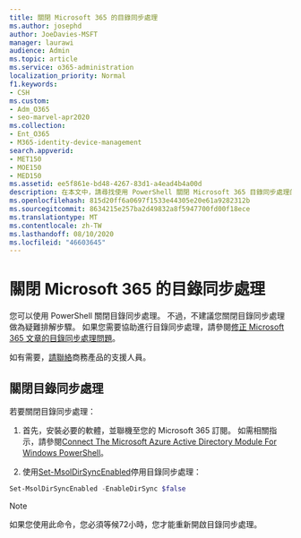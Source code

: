```yaml
---
title: 關閉 Microsoft 365 的目錄同步處理
ms.author: josephd
author: JoeDavies-MSFT
manager: laurawi
audience: Admin
ms.topic: article
ms.service: o365-administration
localization_priority: Normal
f1.keywords:
- CSH
ms.custom:
- Adm_O365
- seo-marvel-apr2020
ms.collection:
- Ent_O365
- M365-identity-device-management
search.appverid:
- MET150
- MOE150
- MED150
ms.assetid: ee5f861e-bd48-4267-83d1-a4ead4b4a00d
description: 在本文中，請尋找使用 PowerShell 關閉 Microsoft 365 目錄同步處理的資訊。
ms.openlocfilehash: 815d20ff6a0697f1533e44305e20e61a9282312b
ms.sourcegitcommit: 8634215e257ba2d49832a8f5947700fd00f18ece
ms.translationtype: MT
ms.contentlocale: zh-TW
ms.lasthandoff: 08/10/2020
ms.locfileid: "46603645"
---
```

# <a name="turn-off-directory-synchronization-for-microsoft-365"></a>關閉 Microsoft 365 的目錄同步處理
您可以使用 PowerShell 關閉目錄同步處理。 不過，不建議您關閉目錄同步處理做為疑難排解步驟。 如果您需要協助進行目錄同步處理，請參閱[修正 Microsoft 365 文章的目錄同步處理問題](fix-problems-with-directory-synchronization.md)。 
  
如有需要，[請聯絡](https://support.office.com/article/32a17ca7-6fa0-4870-8a8d-e25ba4ccfd4b)商務產品的支援人員。
  
## <a name="turn-off-directory-synchronization"></a>關閉目錄同步處理  
若要關閉目錄同步處理：
  
1. 首先，安裝必要的軟體，並聯機至您的 Microsoft 365 訂閱。 如需相關指示，請參閱[Connect The Microsoft Azure Active Directory Module For Windows PowerShell](https://docs.microsoft.com/office365/enterprise/powershell/connect-to-office-365-powershell#connect-with-the-microsoft-azure-active-directory-module-for-windows-powershell)。
    
2. 使用[Set-MsolDirSyncEnabled](https://go.microsoft.com/fwlink/p/?LinkId=821939)停用目錄同步處理： 
    
  ```powershell
  Set-MsolDirSyncEnabled -EnableDirSync $false
  ```

>[!Note]
>如果您使用此命令，您必須等候72小時，您才能重新開啟目錄同步處理。
>
 
